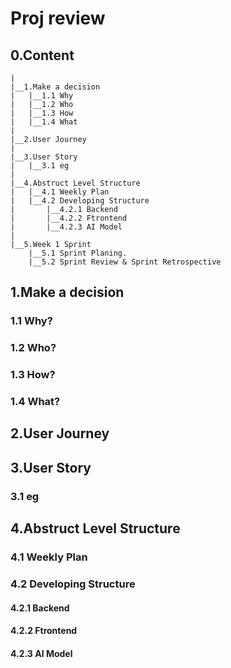 # Proj review

## 0.Content
```
|
|__1.Make a decision
|   |__1.1 Why
|   |__1.2 Who
|   |__1.3 How
|   |__1.4 What
|
|__2.User Journey
|
|__3.User Story
|   |__3.1 eg
|
|__4.Abstruct Level Structure
|   |__4.1 Weekly Plan
|   |__4.2 Developing Structure
|       |__4.2.1 Backend
|       |__4.2.2 Ftrontend
|       |__4.2.3 AI Model
|
|__5.Week 1 Sprint
    |__5.1 Sprint Planing.
    |__5.2 Sprint Review & Sprint Retrospective
```


## 1.Make a decision

### 1.1 Why?

### 1.2 Who?

### 1.3 How?

### 1.4 What?


## 2.User Journey

## 3.User Story

### 3.1 eg

## 4.Abstruct Level Structure

### 4.1 Weekly Plan

### 4.2 Developing Structure

#### 4.2.1 Backend

#### 4.2.2 Ftrontend

#### 4.2.3 AI Model